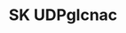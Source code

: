 ---
annotations:
- type: Disease Ontology
  value: glucose metabolism disease
- type: Pathway Ontology
  value: glucose transport pathway
- type: Pathway Ontology
  value: peptidoglycan biosynthetic pathway
authors:
- Skrekels
- Lindarieswijk
- Egonw
- DeSl
- MaintBot
description: '"Escherichia coli (E. Coli) contains a specific acyltransferase that
  derivatizes UDP-GlcNAc, which is the first obligatory reaction in the formation
  of lipid A (1-3), a unique glucosamine-based phospholipid that makes up the outer
  monolayer of the outer membrane of gramnegative bacteria." (rephrased from Anderson
  et al (1993)[https://www.ncbi.nlm.nih.gov/pubmed/8366124] ).'
last-edited: 2019-09-17
organisms:
- Escherichia coli
redirect_from:
- /index.php/Pathway:WP3641
- /instance/WP3641
schema-jsonld:
- '@context': https://schema.org/
  '@id': https://wikipathways.github.io/pathways/WP3641.html
  '@type': Dataset
  creator:
    '@type': Organization
    name: WikiPathways
  description: '"Escherichia coli (E. Coli) contains a specific acyltransferase that
    derivatizes UDP-GlcNAc, which is the first obligatory reaction in the formation
    of lipid A (1-3), a unique glucosamine-based phospholipid that makes up the outer
    monolayer of the outer membrane of gramnegative bacteria." (rephrased from Anderson
    et al (1993)[https://www.ncbi.nlm.nih.gov/pubmed/8366124] ).'
  keywords:
  - Fructose-6P
  - NagP
  - Acetate
  - NagK
  - glpF
  - glmM
  - Glucosamine-1P
  - N-acetylglucosamine
  - ampG
  - nagB
  - ftsW
  - ompF
  - OmpF
  - Glycolysis
  - Glycerol-3P
  - N-acetylglucosamine-6P
  - nagA
  - Glycerol
  - Krebs cycle
  - Glucosamine-6P
  - glmS
  - nagE
  - Glucose
  - COS
  - GlcNAc-1P
  - N-acetylglucosamine-1-P
  - UDP-GlcNAc
  - chain
  - peptidoglycan
  - Gluconeogenesis
  - Glutamine
  - ATP
  - 'Electron transport '
  - trGlmU
  - Glucose-6P
  - murA
  - murG
  - ptsG
  - glucose
  - pgi
  - GlcNAc
  - UTP
  - nagZ
  - GlmU
  - NodC
  - N-Acetylglucosamine
  - UDP-N-acetylglucosamine
  - glpK
  - Acetyl-CoA
  - murJ
  - glmU
  license: CC0
  name: SK UDPglcnac
seo: CreativeWork
title: SK UDPglcnac
wpid: WP3641
---